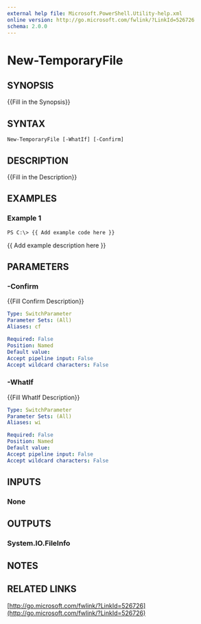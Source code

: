 ```yaml
---
external help file: Microsoft.PowerShell.Utility-help.xml
online version: http://go.microsoft.com/fwlink/?LinkId=526726
schema: 2.0.0
---
```


# New-TemporaryFile
## SYNOPSIS
{{Fill in the Synopsis}}

## SYNTAX

```
New-TemporaryFile [-WhatIf] [-Confirm]
```

## DESCRIPTION
{{Fill in the Description}}

## EXAMPLES

### Example 1
```
PS C:\> {{ Add example code here }}
```

{{ Add example description here }}

## PARAMETERS

### -Confirm
{{Fill Confirm Description}}

```yaml
Type: SwitchParameter
Parameter Sets: (All)
Aliases: cf

Required: False
Position: Named
Default value: 
Accept pipeline input: False
Accept wildcard characters: False
```

### -WhatIf
{{Fill WhatIf Description}}

```yaml
Type: SwitchParameter
Parameter Sets: (All)
Aliases: wi

Required: False
Position: Named
Default value: 
Accept pipeline input: False
Accept wildcard characters: False
```

## INPUTS

### None


## OUTPUTS

### System.IO.FileInfo


## NOTES

## RELATED LINKS

[http://go.microsoft.com/fwlink/?LinkId=526726](http://go.microsoft.com/fwlink/?LinkId=526726)

